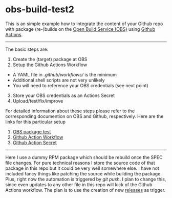 # obs-build-test2
This is an simple example how to integrate the content of your Github repo with package (re-)builds on the [Open Build Service (OBS)](https://build.opensuse.org/) using [Github Actions](https://github.com/features/actions).

---

The basic steps are:

1. Create the (target) package at OBS
2. Setup the Github Actions Workflow
  - A YAML file in *.github/workflows/* is the minimum
  - Additional shell scripts are not very unlikely
  - You will need to reference your OBS credentials (see next point)
3. Store your OBS credentials as an Actions Secret
4. Upload/test/fix/improve

For detailed information about these steps please refer to the corresponding documention on OBS and Github, respectively. Here are the links for this particular setup

1. [OBS package test](https://build.opensuse.org/package/show/home:useidel/test)
2. [Github Action Workflow](https://github.com/useidel/obs-build-test2/actions/workflows/rpmbuild_obs.yml)
3. [Github Action Secret](https://github.com/useidel/obs-build-test2/settings/secrets/actions)

---

Here I use a dummy RPM package which should be rebuild once the SPEC file changes. For pure technical reasons I store the source code of that package in this repo but it could be very well somewhere else. I have not included fancy things like patching the source while building the package. Plus, right now the automation is triggered by *git push*. I plan to change this, since even updates to any other file in this repo will kick of the Github Actions workflow. The plan is to use the creation of new [releases](https://docs.github.com/en/repositories/releasing-projects-on-github/managing-releases-in-a-repository) as trigger.

